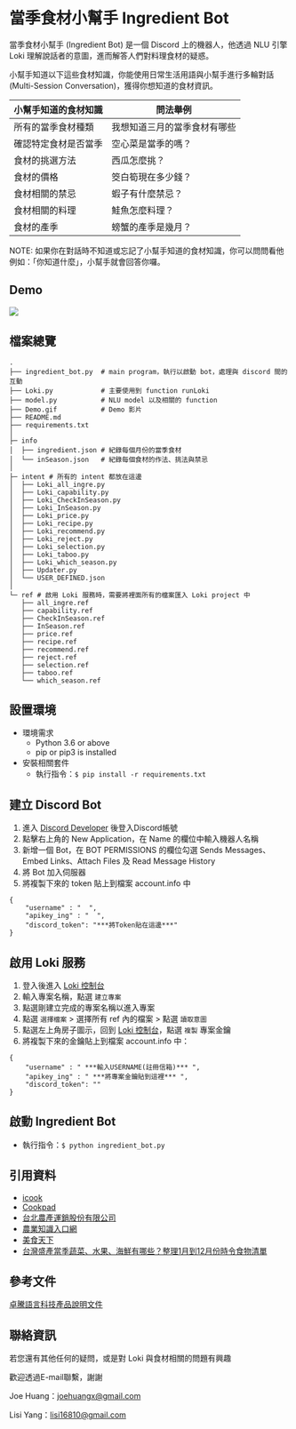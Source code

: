 # 當季食材小幫手 Ingredient Bot
當季食材小幫手 (Ingredient Bot) 是一個 Discord 上的機器人，他透過 NLU 引擎 Loki 理解說話者的意圖，進而解答人們對料理食材的疑惑。

小幫手知道以下這些食材知識，你能使用日常生活用語與小幫手進行多輪對話 (Multi-Session Conversation)，獲得你想知道的食材資訊。

| 小幫手知道的食材知識 | 問法舉例 |
| --------- | -------- |
| 所有的當季食材種類 | 我想知道三月的當季食材有哪些 |
| 確認特定食材是否當季 | 空心菜是當季的嗎？ |
| 食材的挑選方法 | 西瓜怎麼挑？ |
| 食材的價格 | 筊白筍現在多少錢？ |
| 食材相關的禁忌 | 蝦子有什麼禁忌？ |
| 食材相關的料理 | 鮭魚怎麼料理？ |
| 食材的產季 | 螃蟹的產季是幾月？ |

NOTE: 如果你在對話時不知道或忘記了小幫手知道的食材知識，你可以問問看他例如：「你知道什麼」，小幫手就會回答你囉。

Demo
-------------
<img src = "https://github.com/joehuangx/LokiHub/blob/main/IngredientBot/Demo.gif"></img>

檔案總覽
-------------
```
.
├── ingredient_bot.py  # main program，執行以啟動 bot，處理與 discord 間的互動
├── Loki.py            # 主要使用到 function runLoki 
├── model.py           # NLU model 以及相關的 function
├── Demo.gif           # Demo 影片
├── README.md
├── requirements.txt
│  
├─ info 
│  ├── ingredient.json # 紀錄每個月份的當季食材
│  └── inSeason.json   # 紀錄每個食材的作法、挑法與禁忌
│      
├─ intent # 所有的 intent 都放在這邊
│  ├── Loki_all_ingre.py
│  ├── Loki_capability.py
│  ├── Loki_CheckInSeason.py
│  ├── Loki_InSeason.py
│  ├── Loki_price.py
│  ├── Loki_recipe.py
│  ├── Loki_recommend.py
│  ├── Loki_reject.py
│  ├── Loki_selection.py
│  ├── Loki_taboo.py
│  ├── Loki_which_season.py
│  ├── Updater.py
│  └── USER_DEFINED.json
│          
└─ ref # 啟用 Loki 服務時，需要將裡面所有的檔案匯入 Loki project 中
   ├── all_ingre.ref
   ├── capability.ref
   ├── CheckInSeason.ref
   ├── InSeason.ref
   ├── price.ref
   ├── recipe.ref
   ├── recommend.ref
   ├── reject.ref
   ├── selection.ref
   ├── taboo.ref
   └── which_season.ref
```

設置環境
-------------
- 環境需求
    - Python 3.6 or above
    - pip or pip3 is installed
- 安裝相關套件
    - 執行指令：`$ pip install -r requirements.txt`

建立 Discord Bot
-------------
1. 進入 [Discord Developer](https://discord.com/developers/applications) 後登入Discord帳號
2. 點擊右上角的 New Application，在 Name 的欄位中輸入機器人名稱
3. 新增一個 Bot，在 BOT PERMISSIONS 的欄位勾選 Sends Messages、Embed Links、Attach Files 及 Read Message History
4. 將 Bot 加入伺服器
5. 將複製下來的 token 貼上到檔案 account.info 中
```
{
    "username" : "  ",
    "apikey_ing" : "  ",
    "discord_token": "***將Token貼在這邊***"
}
```

啟用 Loki 服務
-------------
1. 登入後進入 [Loki 控制台](https://api.droidtown.co/loki/)
2. 輸入專案名稱，點選 `建立專案`
3. 點選剛建立完成的專案名稱以進入專案
4. 點選 `選擇檔案` > 選擇所有 ref 內的檔案 > 點選 `讀取意圖`
5. 點選左上角房子圖示，回到 [Loki 控制台](https://api.droidtown.co/loki/)，點選 `複製` 專案金鑰
6. 將複製下來的金鑰貼上到檔案 account.info 中：
```
{
    "username" : " ***輸入USERNAME(註冊信箱)*** ",
    "apikey_ing" : " ***將專案金鑰貼到這裡*** ",
    "discord_token": ""
}
```

啟動 Ingredient Bot
-------------
- 執行指令：`$ python ingredient_bot.py`

引用資料
-------------
* [icook](https://icook.tw/)
* [Cookpad](https://cookpad.com/tw)
* [台北農產運銷股份有限公司](http://www.tapmc.com.taipei/)
* [農業知識入口網](https://kmweb.coa.gov.tw/)
* [美食天下](https://www.meishichina.com/)
* [台灣盛產當季蔬菜、水果、海鮮有哪些？整理1月到12月份時令食物清單](https://www.remembuy.com/list/NHUPaR)

參考文件
-------------
[卓騰語言科技產品說明文件](https://api.droidtown.co/document/)

聯絡資訊
-------------
若您還有其他任何的疑問，或是對 Loki 與食材相關的問題有興趣 

歡迎透過E-mail聯繫，謝謝 

Joe Huang：[joehuangx@gmail.com](mailto:joehuangx@gmail.com)      

Lisi Yang：[lisi16810@gmail.com](mailto:lisi16810@gmail.com)
